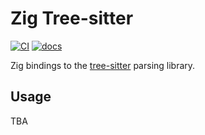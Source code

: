 # Zig Tree-sitter

[![CI][ci]](https://github.com/tree-sitter/zig-tree-sitter/actions/workflows/ci.yml)
[![docs][docs]](https://tree-sitter.github.io/kotlin-tree-sitter/)

Zig bindings to the [tree-sitter] parsing library.

## Usage

TBA

[tree-sitter]: https://tree-sitter.github.io/tree-sitter/
[ci]: https://img.shields.io/github/actions/workflow/status/tree-sitter/zig-tree-sitter/ci.yml?logo=github&label=CI
[docs]: https://img.shields.io/github/deployments/tree-sitter/zig-tree-sitter/github-pages?logo=zig&label=API%20Docs
